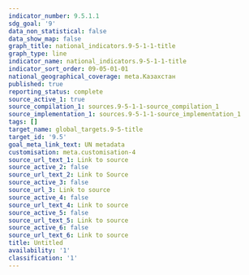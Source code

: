 ```yaml
---
indicator_number: 9.5.1.1
sdg_goal: '9'
data_non_statistical: false
data_show_map: false
graph_title: national_indicators.9-5-1-1-title
graph_type: line
indicator_name: national_indicators.9-5-1-1-title
indicator_sort_order: 09-05-01-01
national_geographical_coverage: meta.Казахстан
published: true
reporting_status: complete
source_active_1: true
source_compilation_1: sources.9-5-1-1-source_compilation_1
source_implementation_1: sources.9-5-1-1-source_implementation_1
tags: []
target_name: global_targets.9-5-title
target_id: '9.5'
goal_meta_link_text: UN metadata
customisation: meta.customisation-4
source_url_text_1: Link to source
source_active_2: false
source_url_text_2: Link to Source
source_active_3: false
source_url_3: Link to source
source_active_4: false
source_url_text_4: Link to source
source_active_5: false
source_url_text_5: Link to source
source_active_6: false
source_url_text_6: Link to source
title: Untitled
availability: '1'
classification: '1'
---
```

